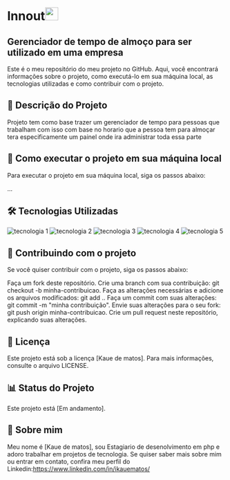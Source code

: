 # Innout<img src="https://raw.githubusercontent.com/MartinHeinz/MartinHeinz/master/wave.gif" width="30px">

## Gerenciador de tempo de almoço para ser utilizado em uma empresa
Este é o meu repositório do meu projeto no GitHub. Aqui, você encontrará informações sobre o projeto, como executá-lo em sua máquina local, as tecnologias utilizadas e como contribuir com o projeto.

## 📝 Descrição do Projeto
Projeto tem como base trazer um gerenciador de tempo para pessoas que trabalham com isso com base no horario que a pessoa tem para almoçar tera especificamente um painel onde ira administrar toda essa parte 

## 🚀 Como executar o projeto em sua máquina local
Para executar o projeto em sua máquina local, siga os passos abaixo:

...

## 🛠️ Tecnologias Utilizadas
<img src="https://img.shields.io/badge/-tecnologia%201-007ACC?style=flat-square&logo=javascript&logoColor=white" alt="tecnologia 1">
<img src="https://img.shields.io/badge/-tecnologia%202-007ACC?style=flat-square&logo=HTML5&logoColor=white" alt="tecnologia 2">
<img src="https://img.shields.io/badge/-tecnologia%203-007ACC?style=flat-square&logo=CSS3&logoColor=white" alt="tecnologia 3">
<img src="https://img.shields.io/badge/-tecnologia%204-007ACC?style=flat-square&logo=php&logoColor=white" alt="tecnologia 4">
<img src="https://img.shields.io/badge/-tecnologia%205-007ACC?style=flat-square&logo=jquery&logoColor=white" alt="tecnologia 5">

## 🤝 Contribuindo com o projeto
Se você quiser contribuir com o projeto, siga os passos abaixo:

Faça um fork deste repositório.
Crie uma branch com sua contribuição: git checkout -b minha-contribuicao.
Faça as alterações necessárias e adicione os arquivos modificados: git add ..
Faça um commit com suas alterações: git commit -m "minha contribuição".
Envie suas alterações para o seu fork: git push origin minha-contribuicao.
Crie um pull request neste repositório, explicando suas alterações.

## 📝 Licença
Este projeto está sob a licença [Kaue de matos]. Para mais informações, consulte o arquivo LICENSE.

## 📊 Status do Projeto
Este projeto está [Em andamento].

## 📌 Sobre mim
Meu nome é [Kaue de matos], sou Estagiario de desenolvimento em php e adoro trabalhar em projetos de tecnologia. Se quiser saber mais sobre mim ou entrar em contato, confira meu perfil do Linkedin:https://www.linkedin.com/in/ikauematos/
